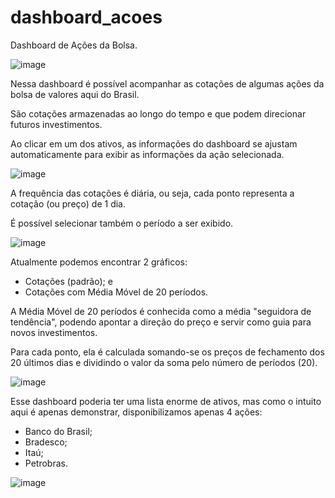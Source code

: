 # dashboard_acoes
Dashboard de Ações da Bolsa.

![image](https://github.com/leofsilva10/dashboard_acoes/assets/114931860/4baca2b5-917f-47ed-bf09-7383c79721b6)

Nessa dashboard é possível acompanhar as cotações de algumas ações da bolsa de valores aqui do Brasil.

São cotações armazenadas ao longo do tempo e que podem direcionar futuros investimentos.

Ao clicar em um dos ativos, as informações do dashboard se ajustam automaticamente para exibir as informações da ação selecionada.

![image](https://github.com/leofsilva10/dashboard_acoes/assets/114931860/b8d69899-1b70-40be-9069-651c25c4de3f)

A frequência das cotações é diária, ou seja, cada ponto representa a cotação (ou preço) de 1 dia.

É possível selecionar também o período a ser exibido.

![image](https://github.com/leofsilva10/dashboard_acoes/assets/114931860/ec50a849-edd7-4feb-9616-777e53ef701c)

Atualmente podemos encontrar 2 gráficos:
- Cotações (padrão); e
- Cotações com Média Móvel de 20 períodos.

A Média Móvel de 20 períodos é conhecida como a média "seguidora de tendência", podendo apontar a direção do preço e servir como guia para novos investimentos.

Para cada ponto, ela é calculada somando-se os preços de fechamento dos 20 últimos dias e dividindo o valor da soma pelo número de períodos (20).

![image](https://github.com/leofsilva10/dashboard_acoes/assets/114931860/7c1bbd43-cd73-40cf-91d9-f2e47af85ee6)

Esse dashboard poderia ter uma lista enorme de ativos, mas como o intuito aqui é apenas demonstrar, disponibilizamos apenas 4 ações:
- Banco do Brasil;
- Bradesco;
- Itaú;
- Petrobras.

![image](https://github.com/leofsilva10/dashboard_acoes/assets/114931860/98eff0a3-a91f-46b9-9c48-a8e782fa77d7)



